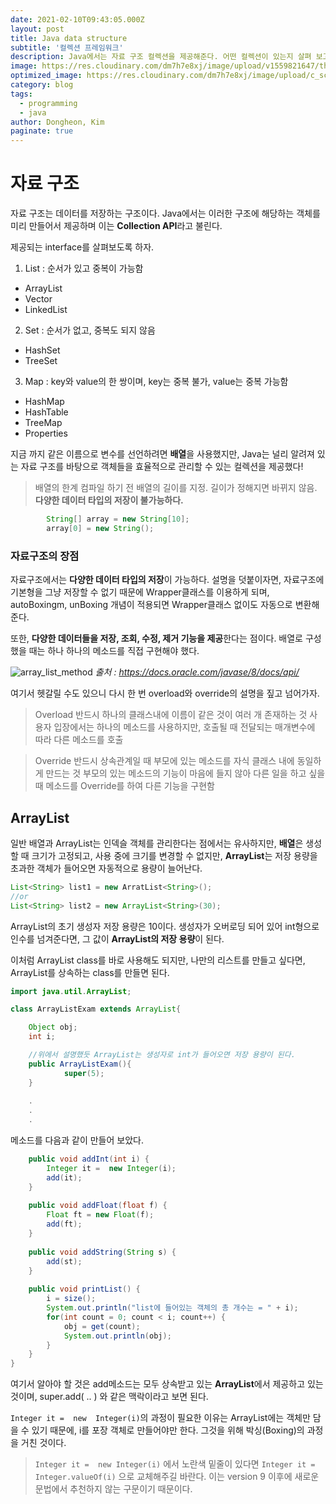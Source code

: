 ```yaml
---
date: 2021-02-10T09:43:05.000Z
layout: post
title: Java data structure
subtitle: '컬렉션 프레임워크'
description: Java에서는 자료 구조 컬렉션을 제공해준다. 어떤 컬렉션이 있는지 살펴 보고, 각각의 특징을 보도록 한다.
image: https://res.cloudinary.com/dm7h7e8xj/image/upload/v1559821647/theme6_qeeojf.jpg
optimized_image: https://res.cloudinary.com/dm7h7e8xj/image/upload/c_scale,w_380/v1559821647/theme6_qeeojf.jpg
category: blog
tags:
  - programming
  - java
author: Dongheon, Kim
paginate: true
---
```


# 자료 구조

자료 구조는 데이터를 저장하는 구조이다.
Java에서는 이러한 구조에 해당하는 객체를 미리 만들어서 제공하며 이는 **Collection API**라고 불린다.

제공되는 interface를 살펴보도록 하자.
1. List :  순서가 있고 중복이 가능함
* ArrayList
* Vector
* LinkedList
2. Set : 순서가 없고, 중복도 되지 않음
* HashSet
* TreeSet
3. Map : key와 value의 한 쌍이며, key는 중복 불가, value는 중복 가능함
* HashMap
* HashTable
* TreeMap
* Properties

지금 까지 같은 이름으로 변수를 선언하려면 **배열**을 사용했지만, Java는 널리 알려져 있는 자료 구조를 바탕으로 객체들을 효율적으로 관리할 수 있는 컬렉션을 제공했다!

> 배열의 한계
컴파일 하기 전 배열의 길이를 지정.
길이가 정해지면 바뀌지 않음.
**다양한 데이터 타입의 저장이 불가능하다.**

```java
		String[] array = new String[10];
		array[0] = new String();
``` 

### 자료구조의 장점
자료구조에서는 **다양한 데이터 타입의 저장**이 가능하다. 설명을 덧붙이자면,
자료구조에 기본형을 그냥 저장할 수 없기 때문에 Wrapper클래스를 이용하게 되며,
autoBoxingm, unBoxing 개념이 적용되면 Wrapper클래스 없이도 자동으로 변환해준다.

또한, **다양한 데이터들을 저장, 조회, 수정, 제거 기능을 제공**한다는 점이다.
배열로 구성했을 때는 하나 하나의 메소드를 직접 구현해야 했다.

![array_list_method](https://user-images.githubusercontent.com/68142821/107457428-6395e880-6b95-11eb-9a79-b86d400db6e1.png)
*출처 : https://docs.oracle.com/javase/8/docs/api/*

여기서 헷갈릴 수도 있으니 다시 한 번 overload와 override의 설명을 짚고 넘어가자.
>Overload
반드시 하나의 클래스내에 이름이 같은 것이 여러 개 존재하는 것
사용자 입장에서는 하나의 메소드를 사용하지만,
호출될 때 전달되는 매개변수에 따라 다른 메소드를 호출

>Override
반드시 상속관계일 때 부모에 있는 메소드를 자식 클래스 내에 동일하게 만드는 것
부모의 있는 메소드의 기능이 마음에 들지 않아 다른 일을 하고 싶을 때
메소드를 Override를 하여 다른 기능을 구현함

## ArrayList

일반 배열과 ArrayList는 인덱슬 객체를 관리한다는 점에서는 유사하지만,
**배열**은 생성할 때 크기가 고정되고, 사용 중에 크기를 변경할 수 없지만,
**ArrayList**는 저장 용량을 초과한 객체가 들어오면 자동적으로 용량이 늘어난다.

```java
List<String> list1 = new ArratList<String>();
//or
List<String> list2 = new ArrayList<String>(30);
```

ArrayList의 초기 생성자 저장 용량은 10이다. 생성자가 오버로딩 되어 있어 int형으로 인수를 넘겨준다면, 그 값이 **ArrayList의 저장 용량**이 된다.


이처럼 ArrayList class를 바로 사용해도 되지만, 나만의 리스트를 만들고 싶다면, ArrayList를 상속하는 class를 만들면 된다.
```java
import java.util.ArrayList;

class ArrayListExam extends ArrayList{

	Object obj;
	int i;

	//위에서 설명했듯 ArrayList는 생성자로 int가 들어오면 저장 용량이 된다.
	public ArrayListExam(){
			super(5);
	}
	
	.
	.
	.
```

메소드를 다음과 같이 만들어 보았다.
```java
	public void addInt(int i) {
		Integer it =  new Integer(i);
		add(it);
	}
		
	public void addFloat(float f) {
		Float ft = new Float(f);
		add(ft);
	}
	
	public void addString(String s) {
		add(st);
	}
	
	public void printList() {
		i = size();
		System.out.println("list에 들어있는 객체의 총 개수는 = " + i);
		for(int count = 0; count < i; count++) {
			obj = get(count);
			System.out.println(obj);
		}
	}
}
```

여기서 알아야 할 것은 add메소드는 모두 상속받고 있는 **ArrayList**에서 제공하고 있는 것이며,
super.add( .. ) 와 같은 맥락이라고 보면 된다.

`Integer it =  new  Integer(i)`의 과정이 필요한 이유는 ArrayList에는 객체만 담을 수 있기 때문에, i를 포장 객체로 만들어야만 한다. 그것을 위해 박싱(Boxing)의 과정을 거친 것이다.

> `Integer it =  new Integer(i)` 에서 노란색 밑줄이 있다면
> `Integer it =  Integer.valueOf(i)` 으로 교체해주길 바란다.
> 이는 version 9 이후에 새로운 문법에서 추천하지 않는 구문이기 때문이다.
